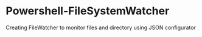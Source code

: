 # Powershell-FileSystemWatcher
Creating FileWatcher to monitor files and directory using JSON configurator
